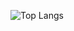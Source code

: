 ![Top Langs](https://github-readme-stats-three-phi-32.vercel.app/api/top-langs/?username=MylonasDimitris&langs_count=8)

